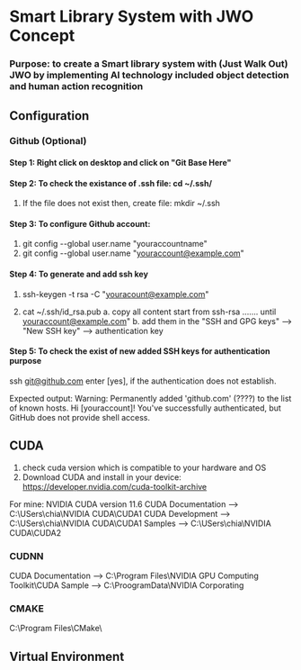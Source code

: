 # Smart Library System with JWO Concept 
### Purpose: to create a Smart library system with (Just Walk Out) JWO  by implementing AI technology included object detection and human action recognition 

## Configuration 
### Github (Optional)
#### Step 1: Right click on desktop and click on "Git Base Here"

#### Step 2: To check the existance of .ssh file: cd ~/.ssh/
1. If the file does not exist then, create file: mkdir ~/.ssh

#### Step 3: To configure Github account: 
1. git config --global user.name "youraccountname"
2. git config --global user.name "youraccount@example.com"

#### Step 4: To generate and add ssh key
1. ssh-keygen -t rsa -C "youracount@example.com"

3. cat ~/.ssh/id_rsa.pub 
a. copy all content start from ssh-rsa ....... until youraccount@example.com"
b. add them in the "SSH and GPG keys" --> "New SSH key" -->  authentication key

#### Step 5: To check the exist of new added SSH keys for authentication purpose
ssh git@github.com
enter [yes], if the authentication does not establish. 

Expected output:
Warning: Permanently added 'github.com' (????) to the list of known hosts.
Hi [youraccount]! You've successfully authenticated, but GitHub does not provide shell access.

## CUDA  
1. check cuda version which is compatible to your hardware and OS
2. Download CUDA and install in your device: https://developer.nvidia.com/cuda-toolkit-archive

For mine: NVIDIA CUDA version 11.6
CUDA Documentation --> C:\USers\chia\NVIDIA CUDA\CUDA1
CUDA Development -->  C:\USers\chia\NVIDIA CUDA\CUDA1
Samples -->  C:\USers\chia\NVIDIA CUDA\CUDA2

### CUDNN 
CUDA Documentation --> C:\Program Files\NVIDIA GPU Computing Toolkit\CUDA
Sample --> C:\ProogramData\NVIDIA Corporating

### CMAKE
C:\Program Files\CMake\

## Virtual Environment 


